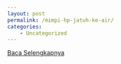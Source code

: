 ```yaml
---
layout: post
permalink: /mimpi-hp-jatuh-ke-air/
categories:
    - Uncategorized
---
```


[Baca Selengkapnya](/03)
